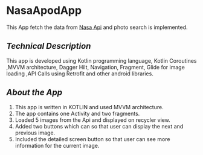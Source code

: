 # NasaApodApp
This App fetch the data from [Nasa Api](https://api.nasa.gov/) and photo search is implemented.

*Technical Description*
------------------------------
This app is developed using Kotlin programming language, Kotlin Coroutines ,MVVM architecture, Dagger Hilt, Navigation, Fragment, Glide for image loading ,API Calls using Retrofit and other android libraries.


*About the App*
----------------------------
1. This app is written in KOTLIN and used MVVM architecture.
2. The app contains one Activity and two fragments.
3. Loaded 5 images from the Api and displayed on recycler view.
4. Added two buttons which can so that user can display the next and previous image.
5. Included the detailed screen button so that user can see more information for the current image.


 
